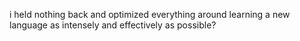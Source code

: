 i held nothing back and optimized everything around learning a new language as intensely and effectively as possible?
